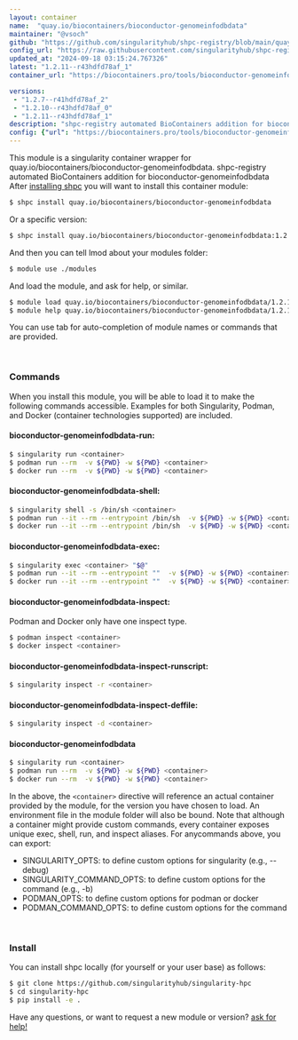```yaml
---
layout: container
name:  "quay.io/biocontainers/bioconductor-genomeinfodbdata"
maintainer: "@vsoch"
github: "https://github.com/singularityhub/shpc-registry/blob/main/quay.io/biocontainers/bioconductor-genomeinfodbdata/container.yaml"
config_url: "https://raw.githubusercontent.com/singularityhub/shpc-registry/main/quay.io/biocontainers/bioconductor-genomeinfodbdata/container.yaml"
updated_at: "2024-09-18 03:15:24.767326"
latest: "1.2.11--r43hdfd78af_1"
container_url: "https://biocontainers.pro/tools/bioconductor-genomeinfodbdata"

versions:
 - "1.2.7--r41hdfd78af_2"
 - "1.2.10--r43hdfd78af_0"
 - "1.2.11--r43hdfd78af_1"
description: "shpc-registry automated BioContainers addition for bioconductor-genomeinfodbdata"
config: {"url": "https://biocontainers.pro/tools/bioconductor-genomeinfodbdata", "maintainer": "@vsoch", "description": "shpc-registry automated BioContainers addition for bioconductor-genomeinfodbdata", "latest": {"1.2.11--r43hdfd78af_1": "sha256:968e7cb795000bfeb878dd2543e174edec677589a074e92e5675a70689ea8817"}, "tags": {"1.2.7--r41hdfd78af_2": "sha256:cd8f8c3a44b324143393764c6eb17a0582408e3d8c72ad642f98a490ce32b3e9", "1.2.10--r43hdfd78af_0": "sha256:6d80a80def1d4b7cb0d5e7f3f5bb8da49b3f8373bd24195018af826e8112035d", "1.2.11--r43hdfd78af_1": "sha256:968e7cb795000bfeb878dd2543e174edec677589a074e92e5675a70689ea8817"}, "docker": "quay.io/biocontainers/bioconductor-genomeinfodbdata"}
---
```


This module is a singularity container wrapper for quay.io/biocontainers/bioconductor-genomeinfodbdata.
shpc-registry automated BioContainers addition for bioconductor-genomeinfodbdata
After [installing shpc](#install) you will want to install this container module:


```bash
$ shpc install quay.io/biocontainers/bioconductor-genomeinfodbdata
```

Or a specific version:

```bash
$ shpc install quay.io/biocontainers/bioconductor-genomeinfodbdata:1.2.11--r43hdfd78af_1
```

And then you can tell lmod about your modules folder:

```bash
$ module use ./modules
```

And load the module, and ask for help, or similar.

```bash
$ module load quay.io/biocontainers/bioconductor-genomeinfodbdata/1.2.11--r43hdfd78af_1
$ module help quay.io/biocontainers/bioconductor-genomeinfodbdata/1.2.11--r43hdfd78af_1
```

You can use tab for auto-completion of module names or commands that are provided.

<br>

### Commands

When you install this module, you will be able to load it to make the following commands accessible.
Examples for both Singularity, Podman, and Docker (container technologies supported) are included.

#### bioconductor-genomeinfodbdata-run:

```bash
$ singularity run <container>
$ podman run --rm  -v ${PWD} -w ${PWD} <container>
$ docker run --rm  -v ${PWD} -w ${PWD} <container>
```

#### bioconductor-genomeinfodbdata-shell:

```bash
$ singularity shell -s /bin/sh <container>
$ podman run --it --rm --entrypoint /bin/sh  -v ${PWD} -w ${PWD} <container>
$ docker run --it --rm --entrypoint /bin/sh  -v ${PWD} -w ${PWD} <container>
```

#### bioconductor-genomeinfodbdata-exec:

```bash
$ singularity exec <container> "$@"
$ podman run --it --rm --entrypoint ""  -v ${PWD} -w ${PWD} <container> "$@"
$ docker run --it --rm --entrypoint ""  -v ${PWD} -w ${PWD} <container> "$@"
```

#### bioconductor-genomeinfodbdata-inspect:

Podman and Docker only have one inspect type.

```bash
$ podman inspect <container>
$ docker inspect <container>
```

#### bioconductor-genomeinfodbdata-inspect-runscript:

```bash
$ singularity inspect -r <container>
```

#### bioconductor-genomeinfodbdata-inspect-deffile:

```bash
$ singularity inspect -d <container>
```



#### bioconductor-genomeinfodbdata

```bash
$ singularity run <container>
$ podman run --rm  -v ${PWD} -w ${PWD} <container>
$ docker run --rm  -v ${PWD} -w ${PWD} <container>
```


In the above, the `<container>` directive will reference an actual container provided
by the module, for the version you have chosen to load. An environment file in the
module folder will also be bound. Note that although a container
might provide custom commands, every container exposes unique exec, shell, run, and
inspect aliases. For anycommands above, you can export:

 - SINGULARITY_OPTS: to define custom options for singularity (e.g., --debug)
 - SINGULARITY_COMMAND_OPTS: to define custom options for the command (e.g., -b)
 - PODMAN_OPTS: to define custom options for podman or docker
 - PODMAN_COMMAND_OPTS: to define custom options for the command

<br>

### Install

You can install shpc locally (for yourself or your user base) as follows:

```bash
$ git clone https://github.com/singularityhub/singularity-hpc
$ cd singularity-hpc
$ pip install -e .
```

Have any questions, or want to request a new module or version? [ask for help!](https://github.com/singularityhub/singularity-hpc/issues)